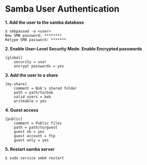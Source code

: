 Samba User Authentication
=========================

**1. Add the user to the samba database**
```
$ smbpasswd -a <user>
New SMB password: ********
Retype SMB password: *******
````

**2. Enable User-Level Security Mode. Enable Encrypted passwords**
```
[global]
    security = user
    encrypt passwords = yes
```

**3. Add the user to a share**
```
[my-share]
    comment = Bob's shared folder
    path = path/to/bob
    valid users = bob
    writeable = yes
```

**4. Guest access**
```
[public]
    comment = Public files
    path = path/to/guest
    guest ok = yes
    guest account = ftp
    guest only = yes
```

**5. Restart samba server**
```
$ sudo service smbd restart
```